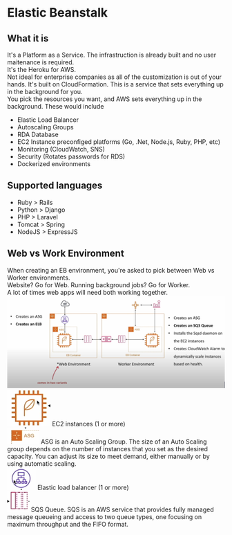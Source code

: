 # Elastic Beanstalk

## What it is
It's a Platform as a Service.  The infrastruction is already built and no user maitenance is required.    
It's the Heroku for AWS.    
Not ideal for enterprise companies as all of the customization is out of your hands.
It's built on CloudFormation. This is a service that sets everything up in the background for you.    
You pick the resources you want, and AWS sets everything up in the background. These would include
* Elastic Load Balancer
* Autoscaling Groups
* RDA Database
* EC2 Instance preconfiged platforms (Go, .Net, Node.js, Ruby, PHP, etc)
* Monitoring (CloudWatch, SNS)
* Security (Rotates passwords for RDS)
* Dockerized environments

## Supported languages
* Ruby > Rails
* Python > Django
* PHP > Laravel
* Tomcat > Spring
* NodeJS > ExpressJS

## Web vs Work Environment
When creating an EB environment, you're asked to pick between Web vs Worker environments.    
Website? Go for Web.  Running background jobs?  Go for Worker.    
A lot of times web apps will need both working together.
![web_v_workenvironment](/assets/img1.png)
![ec2_instance](/assets/ec2.png) EC2 instances (1 or more)     
![asg](/assets/asg.png) ASG is an Auto Scaling Group.  The size of an Auto Scaling group depends on the number of instances that you set as the desired capacity. You can adjust its size to meet demand, either manually or by using automatic scaling.   
![elastic_load_balancer](/assets/elb.png) Elastic load balancer (1 or more)   
![sqs](/assets/sqs.png) SQS Queue. SQS is an AWS service that provides fully managed message queueing and access to two queue types, one focusing on maximum throughput and the FIFO format.    

